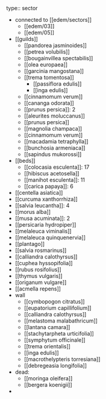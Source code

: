 type:: sector

- connected to [[edem/sectors]]
	- [[edem/03]]
	- [[edem/05]]
- [[guilds]]
	- [[pandorea jasminoides]]
	- [[petrea volubilis]]
	- [[bougainvillea spectabilis]]
	- [[olea europaea]]
	- [[garcinia mangostana]]
	- [[trema tomentosa]]
		- [[passiflora edulis]]
		- [[inga edulis]]
	- [[cinnamomum verum]]
	- [[cananga odorata]]
	- [[prunus persica]]: 2
	- [[aleurites moluccanus]]
	- [[prunus persica]]
	- [[magnolia champaca]]
	- [[cinnamomum verum]]
	- [[macadamia tetraphylla]]
	- [[bunchosia armeniaca]]
	- [[sapindus mukorossi]]
- [[beds]]
	- [[colocasia esculenta]]: 17
	- [[hibiscus acetosella]]
	- [[manihot esculenta]]: 11
	- [[carica papaya]]: 6
- [[centella asiatica]]
- [[curcuma xanthorrhiza]]
- [[salvia leucantha]]: 4
- [[morus alba]]
- [[musa acuminata]]: 2
- [[persicaria hydropiper]]
- [[melaleuca viminalis]]
- [[melaleuca quinquenervia]]
- [[plantago]]
- [[salvia rosmarinus]]
- [[calliandra calothyrsus]]
- [[cuphea hyssopifolia]]
- [[rubus rosifolius]]
- [[thymus vulgaris]]
- [[origanum vulgare]]
- [[acmella repens]]
- wall
	- [[cymbopogon citratus]]
	- [[eupatorium capillifolium]]
	- [[calliandra calothyrsus]]
	- [[melastoma malabathricum]]
	- [[lantana camara]]
	- [[stachytarpheta urticifolia]]
	- [[symphytum officinale]]
	- [[trema orientalis]]
	- [[inga edulis]]
	- [[macrothelypteris torresiana]]
	- [[debregeasia longifolia]]
- dead:
	- [[moringa oleifera]]
	- [[bergera koenigii]]
-